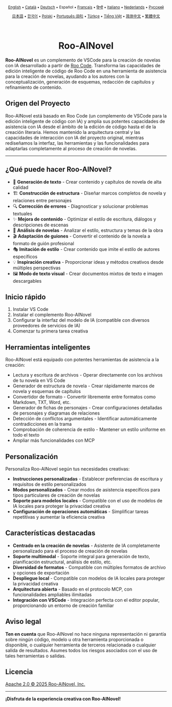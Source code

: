 <div align="center">
<sub>

[English](../../README.md) • [Català](../ca/README.md) • [Deutsch](../de/README.md) • Español • [Français](../fr/README.md) • [हिन्दी](../hi/README.md) • [Italiano](../it/README.md) • [Nederlands](../nl/README.md) • [Русский](../ru/README.md)

</sub>
<sub>

[日本語](../ja/README.md) • [한국어](../ko/README.md) • [Polski](../pl/README.md) • [Português (BR)](../pt-BR/README.md) • [Türkçe](../tr/README.md) • [Tiếng Việt](../vi/README.md) • [简体中文](../zh-CN/README.md) • [繁體中文](../zh-TW/README.md)

</sub>
</div>
<br>
<div align="center">
  <h1>Roo-AINovel</h1>
</div>

**Roo-AINovel** es un complemento de VSCode para la creación de novelas con IA desarrollado a partir de [Roo Code](https://github.com/RooCodeInc/Roo-Code). Transforma las capacidades de edición inteligente de código de Roo Code en una herramienta de asistencia para la creación de novelas, ayudando a los autores con la conceptualización, generación de esquemas, redacción de capítulos y refinamiento de contenido.

## Origen del Proyecto

Roo-AINovel está basado en Roo Code (un complemento de VSCode para la edición inteligente de código con IA) y amplía sus potentes capacidades de asistencia con IA desde el ámbito de la edición de código hasta el de la creación literaria. Hemos mantenido la arquitectura central y las capacidades de interacción con IA del proyecto original, mientras rediseñamos la interfaz, las herramientas y las funcionalidades para adaptarlas completamente al proceso de creación de novelas.

---

## ¿Qué puede hacer Roo-AINovel?

- 📝 **Generación de texto** - Crear contenido y capítulos de novela de alta calidad
- 🏗️ **Construcción de estructura** - Diseñar marcos completos de novela y relaciones entre personajes
- 🔍 **Corrección de errores** - Diagnosticar y solucionar problemas textuales
- ✨ **Mejora de contenido** - Optimizar el estilo de escritura, diálogos y descripciones de escenas
- 🔬 **Análisis de novelas** - Analizar el estilo, estructura y temas de la obra
- 🎬 **Adaptación de guiones** - Convertir el contenido de la novela a formato de guión profesional
- 🎭 **Imitación de estilo** - Crear contenido que imite el estilo de autores específicos
- 💡 **Inspiración creativa** - Proporcionar ideas y métodos creativos desde múltiples perspectivas
- 🖼️ **Modo de texto visual** - Crear documentos mixtos de texto e imagen descargables

## Inicio rápido

1. Instalar VS Code
2. Instalar el complemento Roo-AINovel
3. Configurar la interfaz del modelo de IA (compatible con diversos proveedores de servicios de IA)
4. Comenzar tu primera tarea creativa

## Herramientas inteligentes

Roo-AINovel está equipado con potentes herramientas de asistencia a la creación:

- Lectura y escritura de archivos - Operar directamente con los archivos de tu novela en VS Code
- Generador de estructura de novela - Crear rápidamente marcos de novela y esquemas de capítulos
- Convertidor de formato - Convertir libremente entre formatos como Markdown, TXT, Word, etc.
- Generador de fichas de personajes - Crear configuraciones detalladas de personajes y diagramas de relaciones
- Detección de conflictos argumentales - Identificar automáticamente contradicciones en la trama
- Comprobación de coherencia de estilo - Mantener un estilo uniforme en todo el texto
- Ampliar más funcionalidades con MCP

## Personalización

Personaliza Roo-AINovel según tus necesidades creativas:

- **Instrucciones personalizadas** - Establecer preferencias de escritura y requisitos de estilo personalizados
- **Modos personalizados** - Crear modos de asistencia específicos para tipos particulares de creación de novelas
- **Soporte para modelos locales** - Compatible con el uso de modelos de IA locales para proteger la privacidad creativa
- **Configuración de operaciones automáticas** - Simplificar tareas repetitivas y aumentar la eficiencia creativa

## Características destacadas

- **Centrado en la creación de novelas** - Asistente de IA completamente personalizado para el proceso de creación de novelas
- **Soporte multimodal** - Soporte integral para generación de texto, planificación estructural, análisis de estilo, etc.
- **Diversidad de formatos** - Compatible con múltiples formatos de archivo y opciones de exportación
- **Despliegue local** - Compatible con modelos de IA locales para proteger la privacidad creativa
- **Arquitectura abierta** - Basado en el protocolo MCP, con funcionalidades ampliables ilimitadas
- **Integración con VSCode** - Integración perfecta con el editor popular, proporcionando un entorno de creación familiar

## Aviso legal

**Ten en cuenta** que Roo-AINovel no hace ninguna representación ni garantía sobre ningún código, modelo u otra herramienta proporcionada o disponible, o cualquier herramienta de terceros relacionada o cualquier salida de resultados. Asumes todos los riesgos asociados con el uso de tales herramientas o salidas.

## Licencia

[Apache 2.0 © 2025 Roo-AINovel, Inc.](./LICENSE)

---

**¡Disfruta de la experiencia creativa con Roo-AINovel!** 
